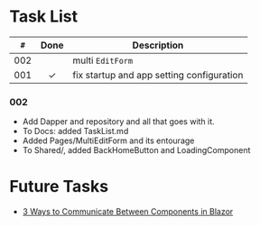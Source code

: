 ﻿# Task List

 `#`  | Done | Description 
 ----- | :-: | ----------- 
 002   |     | multi `EditForm`
 001   | ✓  | fix startup and app setting configuration


### 002
- Add Dapper and repository and all that goes with it.
- To Docs: added TaskList.md
- Added Pages/MultiEditForm and its entourage
- To Shared/, added BackHomeButton and LoadingComponent

# Future Tasks
- [3 Ways to Communicate Between Components in Blazor](https://chrissainty.com/3-ways-to-communicate-between-components-in-blazor/)



